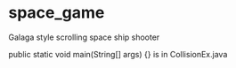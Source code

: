 # space_game

Galaga style scrolling space ship shooter

public static void main(String[] args) {} is in CollisionEx.java

